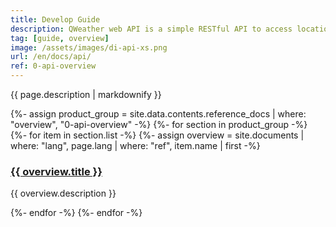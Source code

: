 ```yaml
---
title: Develop Guide
description: QWeather web API is a simple RESTful API to access location-based weather data, including geolocation, real-time weather, weather forecasts, air quality, severe weather warnings, minute precipitation, weather index and other weather data services. 
tag: [guide, overview]
image: /assets/images/di-api-xs.png
url: /en/docs/api/
ref: 0-api-overview
---
```


{{ page.description | markdownify }}

<div class="row">
{%- assign product_group = site.data.contents.reference_docs | where: "overview", "0-api-overview" -%}
{%- for section in product_group -%}
{%- for item in section.list -%}
{%- assign overview = site.documents | where: "lang", page.lang | where: "ref", item.name | first -%}
    <div class="col-12 col-lg-4 col-md-6 mb-4">
        <div class="data p-3">
            <h3 class="mb-4"><a href="{{ overview.url}}">{{ overview.title }}</a></h3>
            <p class="mb-4">{{ overview.description }}</p>
        </div>
    </div>
{%- endfor -%} 
{%- endfor -%}  
</div>